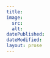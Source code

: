```yaml
---
title:
image:
  src:
  alt:
datePublished:
dateModified:
layout: prose
---
```


<!-- Write you description here -->

<!-- more -->

<!-- Write your content here -->
